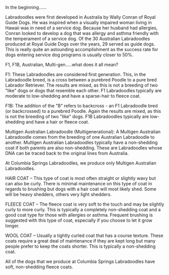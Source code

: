 In the beginning......


Labradoodles were first developed in Australia by Wally Conran of Royal Guide Dogs. He was inspired when a visually impaired woman living in Hawaii was in need of a service dog. Because her husband had allergies, Conran looked to develop a dog that was allergy and asthma friendly with the temperament of a service dog. Of the 30 Australian Labradoodles produced at Royal Guide Dogs over the years, 29 served as guide dogs. This is really quite an astounding accomplishment as the success rate for dogs entering service dog programs is usually closer to 50%.


F1, F1B, Australian, Multi-gen.....what does it all mean?


F1: These Labradoodles are considered first generation. This, in the Labradoodle breed, is a cross between a purebred Poodle to a pure bred Labrador Retriever. The results are mixed, as this is not a breeding of two "like" dogs or dogs that resemble each other. F1 Labradoodles typically are moderate to low-shedding and have a sparse-hair to fleece coat.


F1B: The addition of the "B" refers to backcross - an F1 Labradoodle bred (or backcrossed) to a purebred Poodle. Again the results are mixed, as this is not the breeding of two "like" dogs. F1B Labradoodles typically are low-shedding and have a hair or fleece coat.


Multigen Australian Labradoodle (Multigenerational): A Multigen Australian Labradoodle comes from the breeding of one Australian Labradoodle to another. Multigen Australian Labradoodles typically have a non-shedding coat if both parents are also non-shedding. These are Labradoodles whose DNA can be traced back to the original lines from Australia.


At Columbia Springs Labradoodles, we produce only Multigen Australian Labradoodles.


HAIR COAT – This type of coat is most often straight or slightly wavy but can also be curly. There is minimal maintenance on this type of coat in regards to brushing but dogs with a hair coat will most likely shed. Some will be heavy shedders, others very light shedders.


FLEECE COAT – The fleece coat is very soft to the touch and may be slightly curly to more curly. This is typically a completely non-shedding coat and a good coat type for those with allergies or asthma. Frequent brushing is suggested with this type of coat, especially if you choose to let it grow longer.


WOOL COAT – Usually a tightly curled coat that has a course texture. These coats require a great deal of maintenance if they are kept long but many people prefer to keep the coats shorter. This is typically a non-shedding coat.


All of the dogs that we produce at Columbia Springs Labradoodles have soft, non-shedding fleece coats.

